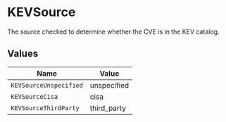 # KEVSource

The source checked to determine whether the CVE is in the KEV catalog.


## Values

| Name                   | Value                  |
| ---------------------- | ---------------------- |
| `KEVSourceUnspecified` | unspecified            |
| `KEVSourceCisa`        | cisa                   |
| `KEVSourceThirdParty`  | third_party            |